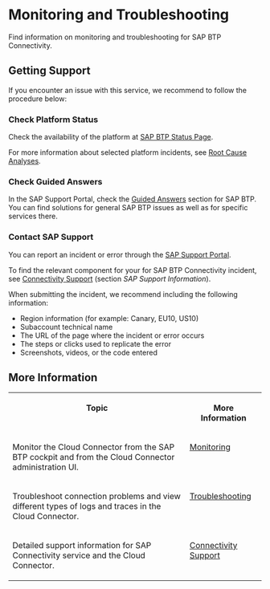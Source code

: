 <!-- loio27ab9fa4bf8f4ecdbaf9cb88ed040eca -->

# Monitoring and Troubleshooting

Find information on monitoring and troubleshooting for SAP BTP Connectivity.



<a name="loio27ab9fa4bf8f4ecdbaf9cb88ed040eca__section_gs4_vm5_ljb"/>

## Getting Support

If you encounter an issue with this service, we recommend to follow the procedure below:



### **Check Platform Status**

Check the availability of the platform at [SAP BTP Status Page](https://sapcp.statuspage.io).

For more information about selected platform incidents, see [Root Cause Analyses](https://help.sap.com/viewer/product/SCP_RCA/Latest/en-US).



### **Check Guided Answers**

In the SAP Support Portal, check the [Guided Answers](https://ga.support.sap.com/dtp/viewer/index.html#/tree/2065/actions/26547) section for SAP BTP. You can find solutions for general SAP BTP issues as well as for specific services there.



### **Contact SAP Support**

You can report an incident or error through the [SAP Support Portal](https://support.sap.com/en/index.html).

To find the relevant component for your for SAP BTP Connectivity incident, see [Connectivity Support](connectivity-support-e5580c5.md) \(section *SAP Support Information*\).

When submitting the incident, we recommend including the following information:

-   Region information \(for example: Canary, EU10, US10\)
-   Subaccount technical name
-   The URL of the page where the incident or error occurs
-   The steps or clicks used to replicate the error
-   Screenshots, videos, or the code entered



<a name="loio27ab9fa4bf8f4ecdbaf9cb88ed040eca__section_ugm_cp5_ljb"/>

## More Information


<table>
<tr>
<th valign="top">

Topic

</th>
<th valign="top">

More Information

</th>
</tr>
<tr>
<td valign="top">

Monitor the Cloud Connector from the SAP BTP cockpit and from the Cloud Connector administration UI.

</td>
<td valign="top">

[Monitoring](monitoring-6d9c937.md)

</td>
</tr>
<tr>
<td valign="top">

Troubleshoot connection problems and view different types of logs and traces in the Cloud Connector.

</td>
<td valign="top">

[Troubleshooting](troubleshooting-e7df7f1.md)

</td>
</tr>
<tr>
<td valign="top">

Detailed support information for SAP Connectivity service and the Cloud Connector.

</td>
<td valign="top">

[Connectivity Support](connectivity-support-e5580c5.md)

</td>
</tr>
</table>

